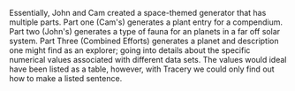Essentially, John and Cam created a space-themed generator that has multiple parts. Part one (Cam's) generates a plant entry for a compendium. Part two (John's) generates a type of fauna for an planets in a far off solar system. Part Three (Combined Efforts) generates a planet and description one might find as an explorer; going into details about the specific numerical values associated with different data sets. The values would ideal have been listed as a table, however, with Tracery we could only find out how to make a listed sentence.